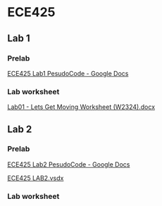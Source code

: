 # ECE425

## Lab 1
### Prelab

[ECE425 Lab1 PesudoCode - Google Docs](https://docs.google.com/document/d/1gKLM51VB7gjx_SYFO-ZD4kV9tpHPWOAVSJkuNhVqGUw/edit?tab=t.0)



### Lab worksheet

[Lab01 - Lets Get Moving Worksheet (W2324).docx](https://rosehulman-my.sharepoint.com/:w:/g/personal/biz_rose-hulman_edu/EXOdLQ0uIq5DuouuNWZzh2wBNKICQ8TkRPlh2fhlohCR9Q?e=3jOIEy)



## Lab 2
### Prelab
[ECE425 Lab2 PesudoCode - Google Docs](https://docs.google.com/document/d/1snCNbrsLWSU_QRfAEzV5mj06PNI3PiRjsJTKSI4klKo/edit?usp=sharing)

[ECE425 LAB2.vsdx](https://rosehulman-my.sharepoint.com/:u:/g/personal/biz_rose-hulman_edu/ESsYjYtg8r1Fg89Q9WoDicIBrh7kv3_lGZGYDi6TSPU6tA?e=VbczBs)



### Lab worksheet





